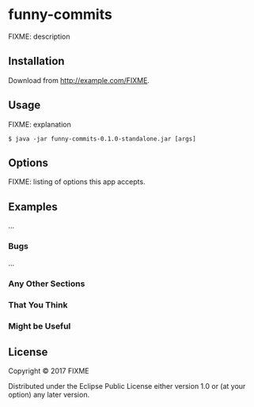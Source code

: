 # funny-commits

FIXME: description

## Installation

Download from http://example.com/FIXME.

## Usage

FIXME: explanation

    $ java -jar funny-commits-0.1.0-standalone.jar [args]

## Options

FIXME: listing of options this app accepts.

## Examples

...

### Bugs

...

### Any Other Sections
### That You Think
### Might be Useful

## License

Copyright © 2017 FIXME

Distributed under the Eclipse Public License either version 1.0 or (at
your option) any later version.
